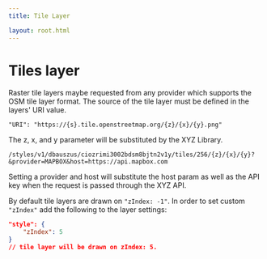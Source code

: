 ```yaml
---
title: Tile Layer

layout: root.html
---
```


# Tiles layer

Raster tile layers maybe requested from any provider which supports the OSM tile layer format. The source of the tile layer must be defined in the layers' URI value.

`"URI": "https://{s}.tile.openstreetmap.org/{z}/{x}/{y}.png"`

The z, x, and y parameter will be substituted by the XYZ Library.

`/styles/v1/dbauszus/ciozrimi3002bdsm8bjtn2v1y/tiles/256/{z}/{x}/{y}?&provider=MAPBOX&host=https://api.mapbox.com`

Setting a provider and host will substitute the host param as well as the API key when the request is passed through the XYZ API.

By default tile layers are drawn on `"zIndex: -1"`. In order to set custom `"zIndex"` add the following to the layer settings:

```json
"style": {
	"zIndex": 5
}
// tile layer will be drawn on zIndex: 5.
```
